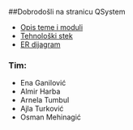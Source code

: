 ##Dobrodošli na stranicu QSystem  


* [Opis teme i moduli](https://github.com/enaganilovic/NWT---QSystem/wiki/Opis-teme-i-moduli)  
* [Tehnološki stek](https://github.com/enaganilovic/NWT---QSystem/wiki/Tehnolo%C5%A1ki-stek)  
* [ER dijagram](https://github.com/enaganilovic/NWT---QSystem/wiki/ER-Dijagram) 

  
### Tim:

* Ena Ganilović
* Almir Harba
* Arnela Tumbul
* Ajla Turković
* Osman Mehinagić
